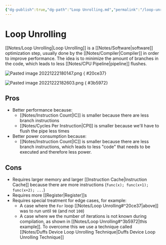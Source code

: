 ```yaml
---
{"dg-publish":true,"dg-path":"Loop Unrolling.md","permalink":"/loop-unrolling/","tags":[null]}
---
```




# Loop Unrolling
[[Notes/Loop Unrolling\|Loop Unrolling]] is a [[Notes/Software\|software]] optimization step, usually done by the [[Notes/Compiler\|Compiler]] in order to improve performance.
The idea is to minimize the amount of branches in the code, which leads to less [[Notes/CPU Pipeline\|pipeline]] flushes.

![Pasted image 20221222180147.png](/img/user/Assets/Pasted%20image%2020221222180147.png)
{ #20ce37}


![Pasted image 20221222182603.png](/img/user/Assets/Pasted%20image%2020221222182603.png)
{ #3b5972}


## Pros
- Better performance because:
	- [[Notes/Instruction Count\|IC]] is smaller because there are less branch instructions
	- [[Notes/Cycles Per Instruction\|CPI]] is smaller because we'll have to flush the pipe less times
- Better power consumption because:
	- [[Notes/Instruction Count\|IC]] is smaller because there are less branch instructions, which leads to less "code" that needs to be executed and therefore less power.

## Cons
- Requires larger memory and larger [[Instruction Cache\|Instruction Cache]] because there are more instructions (`func(x); func(x+1); func(x+2); ...`)
- Requires more [[Register\|Register]]s
- Requires special treatment for edge cases, for example:
	- A case where the `For` loop [[Notes/Loop Unrolling#^20ce37\|above]] was to run until `98` (and not `100`)
	- A case where we the number of iterations is not known during compilation, as shown in [[Notes/Loop Unrolling#^3b5972\|this example]]. To overcome this we use a technique called [[Notes/Duffs Device Loop Unrolling Technique\|Duffs Device Loop Unrolling Technique]]
